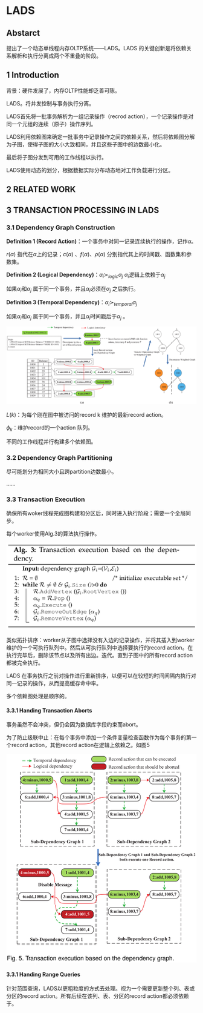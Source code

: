 # LADS

 ## Abstarct

提出了一个动态单线程内存OLTP系统——LADS。LADS 的关键创新是将依赖关系解析和执行分离成两个不重叠的阶段。

## 1 Introduction

背景：硬件发展了，内存OLTP性能却乏善可陈。

LADS。将并发控制与事务执行分离。

LADS首先将一批事务解析为一组记录操作（recrod action），一个记录操作是对同一个元组的连续（原子）操作序列。

LADS利用依赖图来确定一批事务中记录操作之间的依赖关系，然后将依赖图分解为子图，使得子图的大小大致相同，并且这些子图中的边数最小化。

最后将子图分发到可用的工作线程以执行。

LADS使用动态的划分，根据数据实际分布动态地对工作负载进行分区。

## 2 RELATED WORK

## 3 TRANSACTION PROCESSING IN LADS

### 3.1 Dependency Graph Construction

**Definition 1 (Record Action)**：一个事务中对同一记录连续执行的操作，记作$\alpha$。

$r(\alpha)$ 指代在$\alpha$上的记录；$c(\alpha)$ 、$f(\alpha)$、$\rho(\alpha)$ 分别指代其上的时间戳、函数集和参数集。

**Definition 2 (Logical Dependency)**：$\alpha_i\succ _{logic} \alpha_j$  $\alpha_i$逻辑上依赖于$\alpha_j$ 

如果$\alpha_i$和$\alpha_j$ 属于同一个事务，并且$\alpha_i$必须在$\alpha_j$ 之后执行。

**Definition 3 (Temporal Dependency)**：$\alpha_i\succ _{temporal} \alpha_j$

如果$\alpha_i$和$\alpha_j$ 属于同一个事务，并且$\alpha_i$时间戳后于$\alpha_j$ 。

![fig4-example](../assets/LADS/LADS-fig4.png)

$L(k)$：为每个刚在图中被访问的record k 维护的最新record action。

$\phi_k$：维护record的一个action 队列。

不同的工作线程并行构建多个依赖图。

### 3.2 Dependency Graph Partitioning

尽可能划分为相同大小且跨partition边数最小。

……

### 3.3 Transaction Execution

确保所有woker线程完成图构建和分区后，同时进入执行阶段；需要一个全局同步。

每个worker使用Alg.3的算法执行操作。

![](../assets/LADS/LADS-alg3.png)

类似拓扑排序：worker从子图中选择没有入边的记录操作，并将其插入到worker维护的一个可执行队列中。然后从可执行队列中选择要执行的record action。在执行完毕后，删除该节点以及所有出边。迭代。直到子图中的所有record action都被完全执行。

LADS 在事务执行之前对操作进行重新排序，以便可以在较短的时间间隔内执行对同一记录的操作，从而提高缓存命中率。

多个依赖图处理是顺序的。

#### 3.3.1 Handing Transaction Aborts

事务虽然不会冲突，但仍会因为数据库字段约束而abort。

为了防止级联中止：在每个事务中添加一个条件变量检查函数作为每个事务的第一个record action，其他record action在逻辑上依赖之。如图5

![fig5](../assets/LADS/LADS-fig5.png)

#### 3.3.1 Handing Range Queries

针对范围查询，LADS以更粗粒度的方式去处理。视为一个需要更新整个列、表或分区的record action。所有后续在该列、表、分区的record action都必须依赖于。
